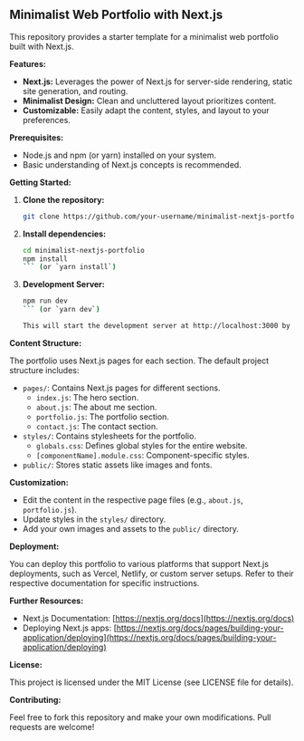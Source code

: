 ## Minimalist Web Portfolio with Next.js

This repository provides a starter template for a minimalist web portfolio built with Next.js.

**Features:**

* **Next.js:** Leverages the power of Next.js for server-side rendering, static site generation, and routing.
* **Minimalist Design:** Clean and uncluttered layout prioritizes content.
* **Customizable:** Easily adapt the content, styles, and layout to your preferences.

**Prerequisites:**

* Node.js and npm (or yarn) installed on your system.
* Basic understanding of Next.js concepts is recommended.

**Getting Started:**

1. **Clone the repository:**

   ```bash
   git clone https://github.com/your-username/minimalist-nextjs-portfolio.git
   ```

2. **Install dependencies:**

   ```bash
   cd minimalist-nextjs-portfolio
   npm install
   ``` (or `yarn install`)

3. **Development Server:**

   ```bash
   npm run dev
   ``` (or `yarn dev`)

   This will start the development server at http://localhost:3000 by default.

**Content Structure:**

The portfolio uses Next.js pages for each section. The default project structure includes:

* `pages/`: Contains Next.js pages for different sections.
    * `index.js`: The hero section.
    * `about.js`: The about me section.
    * `portfolio.js`: The portfolio section.
    * `contact.js`: The contact section.
* `styles/`: Contains stylesheets for the portfolio.
    * `globals.css`: Defines global styles for the entire website.
    * `[componentName].module.css`: Component-specific styles.
* `public/`: Stores static assets like images and fonts.

**Customization:**

* Edit the content in the respective page files (e.g., `about.js`, `portfolio.js`).
* Update styles in the `styles/` directory.
* Add your own images and assets to the `public/` directory.

**Deployment:**

You can deploy this portfolio to various platforms that support Next.js deployments, such as Vercel, Netlify, or custom server setups. Refer to their respective documentation for specific instructions.

**Further Resources:**

* Next.js Documentation: [https://nextjs.org/docs](https://nextjs.org/docs)
* Deploying Next.js apps: [https://nextjs.org/docs/pages/building-your-application/deploying](https://nextjs.org/docs/pages/building-your-application/deploying)

**License:**

This project is licensed under the MIT License (see LICENSE file for details).

**Contributing:**

Feel free to fork this repository and make your own modifications. Pull requests are welcome!
